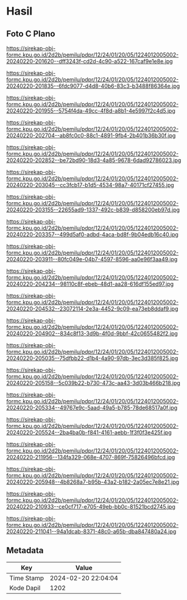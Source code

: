 # Hasil

## Foto C Plano

https://sirekap-obj-formc.kpu.go.id/2d2b/pemilu/pdpr/12/24/01/20/05/1224012005002-20240220-201620--dff3243f-cd2d-4c90-a522-167caf9e1e8e.jpg

https://sirekap-obj-formc.kpu.go.id/2d2b/pemilu/pdpr/12/24/01/20/05/1224012005002-20240220-201835--6fdc9077-d4d8-40b6-83c3-b3488f86364e.jpg

https://sirekap-obj-formc.kpu.go.id/2d2b/pemilu/pdpr/12/24/01/20/05/1224012005002-20240220-201955--5754f4da-49cc-4f8d-a8b1-4e5997f2c4d5.jpg

https://sirekap-obj-formc.kpu.go.id/2d2b/pemilu/pdpr/12/24/01/20/05/1224012005002-20240220-202704--ab8fc0c0-88c1-4891-9fb4-2b401b36b30f.jpg

https://sirekap-obj-formc.kpu.go.id/2d2b/pemilu/pdpr/12/24/01/20/05/1224012005002-20240220-202852--be72bd90-18d3-4a85-9678-6dad92786023.jpg

https://sirekap-obj-formc.kpu.go.id/2d2b/pemilu/pdpr/12/24/01/20/05/1224012005002-20240220-203045--cc3fcb17-b1d5-4534-98a7-40171cf27455.jpg

https://sirekap-obj-formc.kpu.go.id/2d2b/pemilu/pdpr/12/24/01/20/05/1224012005002-20240220-203155--22655ad9-1337-492c-b839-d858200eb97d.jpg

https://sirekap-obj-formc.kpu.go.id/2d2b/pemilu/pdpr/12/24/01/20/05/1224012005002-20240220-203357--499d5af0-adbd-4aca-bd8f-9b04edb16c40.jpg

https://sirekap-obj-formc.kpu.go.id/2d2b/pemilu/pdpr/12/24/01/20/05/1224012005002-20240220-203911--80fc049e-04b7-4597-8596-aa0e96f3aa49.jpg

https://sirekap-obj-formc.kpu.go.id/2d2b/pemilu/pdpr/12/24/01/20/05/1224012005002-20240220-204234--98110c8f-ebeb-48d1-aa28-616df155ed97.jpg

https://sirekap-obj-formc.kpu.go.id/2d2b/pemilu/pdpr/12/24/01/20/05/1224012005002-20240220-204532--23072114-2e3a-4452-9c09-ea73eb8ddaf9.jpg

https://sirekap-obj-formc.kpu.go.id/2d2b/pemilu/pdpr/12/24/01/20/05/1224012005002-20240220-204902--834c8f13-3d9b-4f0d-9bbf-42c0655482f2.jpg

https://sirekap-obj-formc.kpu.go.id/2d2b/pemilu/pdpr/12/24/01/20/05/1224012005002-20240220-205035--75dfbb22-d1b4-4a90-97db-3ec3d385f825.jpg

https://sirekap-obj-formc.kpu.go.id/2d2b/pemilu/pdpr/12/24/01/20/05/1224012005002-20240220-205158--5c039b22-b730-473c-aa43-3d03b466b218.jpg

https://sirekap-obj-formc.kpu.go.id/2d2b/pemilu/pdpr/12/24/01/20/05/1224012005002-20240220-205334--49767e9c-5aad-49a5-b785-78de68517a0f.jpg

https://sirekap-obj-formc.kpu.go.id/2d2b/pemilu/pdpr/12/24/01/20/05/1224012005002-20240220-205524--2ba4ba0b-f841-4161-aebb-1f3f0f3e425f.jpg

https://sirekap-obj-formc.kpu.go.id/2d2b/pemilu/pdpr/12/24/01/20/05/1224012005002-20240220-211956--134fa329-068e-4707-869f-75826496bfcd.jpg

https://sirekap-obj-formc.kpu.go.id/2d2b/pemilu/pdpr/12/24/01/20/05/1224012005002-20240220-205948--4b8268a7-b95b-43a2-b182-2a05ec7e8e21.jpg

https://sirekap-obj-formc.kpu.go.id/2d2b/pemilu/pdpr/12/24/01/20/05/1224012005002-20240220-210933--ce0cf717-e705-49eb-bb0c-81521bcd2745.jpg

https://sirekap-obj-formc.kpu.go.id/2d2b/pemilu/pdpr/12/24/01/20/05/1224012005002-20240220-211041--94a1dcab-8371-48c0-a65b-dba847480a24.jpg


## Metadata

| Key        | Value               |
| ---------- | ------------------- |
| Time Stamp | 2024-02-20 22:04:04 |
| Kode Dapil | 1202                |



